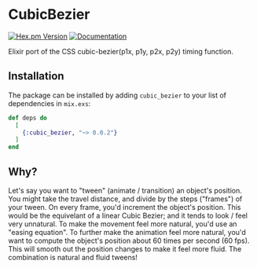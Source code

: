 # CubicBezier

[![Hex.pm Version](https://img.shields.io/hexpm/v/cubic_bezier.svg)](https://hex.pm/packages/cubic_bezier)
[![Documentation](https://img.shields.io/badge/docs-latest-blue.svg)](https://hexdocs.pm/cubic_bezier/)

Elixir port of the CSS cubic-bezier(p1x, p1y, p2x, p2y) timing function.

## Installation

The package can be installed by adding `cubic_bezier` 
to your list of dependencies in `mix.exs`:

```elixir
def deps do
  [
    {:cubic_bezier, "~> 0.0.2"}
  ]
end
```

## Why?

Let's say you want to "tween" (animate / transition) an object's position.
You might take the travel distance, and divide by the steps ("frames")
of your tween. On every frame, you'd increment the object's position.
This would be the equivelant of a linear Cubic Bezier; and it tends 
to look / feel very unnatural. To make the movement feel more natural,
you'd use an "easing equation". To further make the animation feel more 
natural, you'd want to compute the object's position about 60 times 
per second (60 fps). This will smooth out the position changes to make it 
feel more fluid. The combination is natural and fluid tweens!
